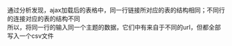 通过分析发现，ajax加载后的表格中，同一行链接所对应的表的结构相同；不同行的连接对应的表的结构不同  
所以，将同一行的输入同一个主题的数据，它们中有来自于不同的url，但都全部写入一个csv文件
